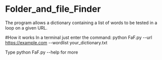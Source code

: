 # Folder_and_file_Finder

The program allows a dictionary containing a list of words to be tested in a loop on a given URL.

#How it works
In a terminal just enter the command: python FaF.py --url https://example.com --wordlist your_dictionary.txt

Type python FaF.py --help for more

